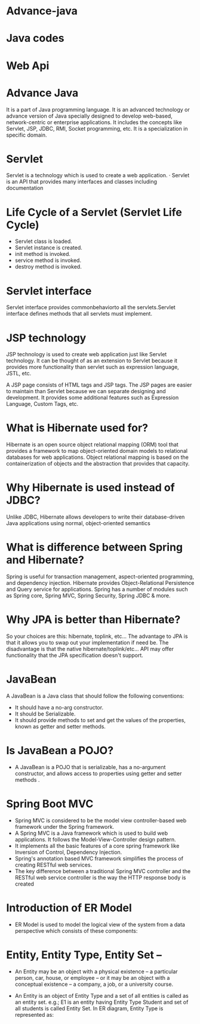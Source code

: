 # Advance-java
# Java codes
# Web Api
# Advance Java
It is a part of Java programming language. It is an advanced technology or advance version of Java specially designed to develop web-based, network-centric or enterprise applications. It includes the concepts like Servlet, JSP, JDBC, RMI, Socket programming, etc. It is a specialization in specific domain.
# Servlet
Servlet is a technology which is used to create a web application. · Servlet is an API that provides many interfaces and classes including documentation
# Life Cycle of a Servlet (Servlet Life Cycle)
- Servlet class is loaded.
- Servlet instance is created.
- init method is invoked.
- service method is invoked.
- destroy method is invoked.
# Servlet interface
Servlet interface provides commonbehaviorto all the servlets.Servlet interface defines methods that all servlets must implement.
# JSP technology 
JSP technology is used to create web application just like Servlet technology. It can be thought of as an extension to Servlet because it provides more functionality than servlet such as expression language, JSTL, etc.

A JSP page consists of HTML tags and JSP tags. The JSP pages are easier to maintain than Servlet because we can separate designing and development. It provides some additional features such as Expression Language, Custom Tags, etc.
 # What is Hibernate used for?
Hibernate is an open source object relational mapping (ORM) tool that provides a framework to map object-oriented domain models to relational databases for web applications. Object relational mapping is based on the containerization of objects and the abstraction that provides that capacity.
# Why Hibernate is used instead of JDBC?
Unlike JDBC, Hibernate allows developers to write their database-driven Java applications using normal, object-oriented semantics
# What is difference between Spring and Hibernate?
Spring is useful for transaction management, aspect-oriented programming, and dependency injection. Hibernate provides Object-Relational Persistence and Query service for applications. Spring has a number of modules such as Spring core, Spring MVC, Spring Security, Spring JDBC & more.
# Why JPA is better than Hibernate?
So your choices are this: hibernate, toplink, etc... The advantage to JPA is that it allows you to swap out your implementation if need be. The disadvantage is that the native hibernate/toplink/etc... API may offer functionality that the JPA specification doesn't support.
# JavaBean
A JavaBean is a Java class that should follow the following conventions:

- It should have a no-arg constructor.
- It should be Serializable.
- It should provide methods to set and get the values of the properties, known as getter and setter methods.
# Is JavaBean a POJO?
- A JavaBean is a POJO that is serializable, has a no-argument constructor, and allows access to properties using getter and setter methods .
# Spring Boot MVC
- Spring MVC is considered to be the model view controller-based web framework under the Spring framework. 
- A Spring MVC is a Java framework which is used to build web applications. It follows the Model-View-Controller design pattern.
- It implements all the basic features of a core spring framework like Inversion of Control, Dependency Injection.
- Spring's annotation based MVC framework simplifies the process of creating RESTful web services. 
- The key difference between a traditional Spring MVC controller and the RESTful web service controller is the way the HTTP response body is created
 # Introduction of ER Model
- ER Model is used to model the logical view of the system from a data perspective which consists of these components:
# Entity, Entity Type, Entity Set – 

- An Entity may be an object with a physical existence – a particular person, car, house, or employee – or it may be an object with a conceptual existence – a company, a job, or a university course. 

- An Entity is an object of Entity Type and a set of all entities is called as an entity set. e.g.; E1 is an entity having Entity Type Student and set of all students is called Entity Set. In ER diagram, Entity Type is represented as: 


